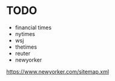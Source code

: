 # TODO

* financial times
* nytimes
* wsj
* thetimes
* reuter
* newyorker

https://www.newyorker.com/sitemap.xml
